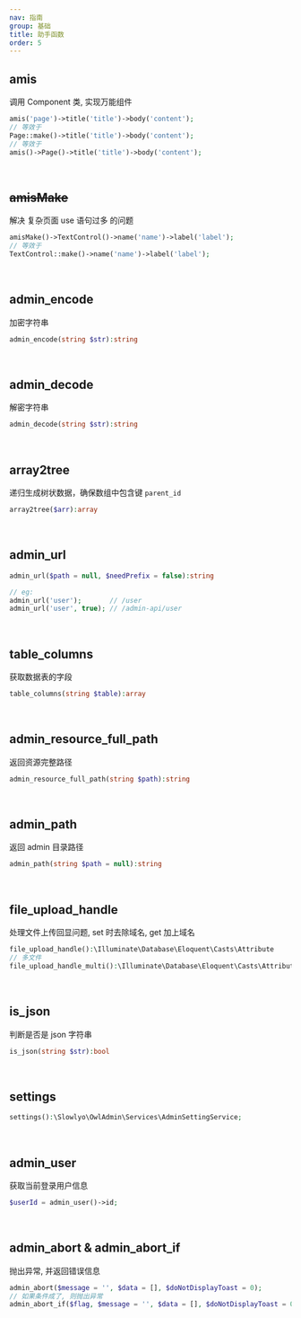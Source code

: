 ```yaml
---
nav: 指南
group: 基础
title: 助手函数
order: 5
---
```


## amis

调用 Component 类, 实现万能组件

```php
amis('page')->title('title')->body('content');
// 等效于
Page::make()->title('title')->body('content');
// 等效于
amis()->Page()->title('title')->body('content');
```

<br>

## ~~amisMake~~

解决 复杂页面 use 语句过多 的问题

```php
amisMake()->TextControl()->name('name')->label('label');
// 等效于
TextControl::make()->name('name')->label('label');
```

<br>

## admin_encode

加密字符串

```php
admin_encode(string $str):string
```

<br>

## admin_decode

解密字符串

```php
admin_decode(string $str):string
```

<br>

## array2tree

递归生成树状数据，确保数组中包含键 `parent_id`

```php
array2tree($arr):array
```

<br>

## admin_url

```php
admin_url($path = null, $needPrefix = false):string

// eg:
admin_url('user');       // /user
admin_url('user', true); // /admin-api/user
```

<br>

## table_columns

获取数据表的字段

```php
table_columns(string $table):array
```

<br>

## admin_resource_full_path

返回资源完整路径

```php
admin_resource_full_path(string $path):string
```

<br>

## admin_path

返回 admin 目录路径

```php
admin_path(string $path = null):string
```

<br>

## file_upload_handle

处理文件上传回显问题, set 时去除域名, get 加上域名

```php
file_upload_handle():\Illuminate\Database\Eloquent\Casts\Attribute
// 多文件
file_upload_handle_multi():\Illuminate\Database\Eloquent\Casts\Attribute
```

<br>

## is_json

判断是否是 json 字符串

```php
is_json(string $str):bool
```

<br>

## settings

```php
settings():\Slowlyo\OwlAdmin\Services\AdminSettingService;
```

<br>

## admin_user

获取当前登录用户信息

```php
$userId = admin_user()->id;
```

<br>

## admin_abort & admin_abort_if

抛出异常, 并返回错误信息

```php
admin_abort($message = '', $data = [], $doNotDisplayToast = 0);
// 如果条件成了, 则抛出异常
admin_abort_if($flag, $message = '', $data = [], $doNotDisplayToast = 0);
```
